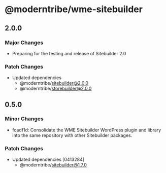# @moderntribe/wme-sitebuilder

## 2.0.0

### Major Changes

- Preparing for the testing and release of Sitebuilder 2.0

### Patch Changes

- Updated dependencies
  - @moderntribe/sitebuilder@2.0.0
  - @moderntribe/storebuilder@2.0.0

## 0.5.0

### Minor Changes

- fcadf1d: Consolidate the WME Sitebuilder WordPress plugin and library into the same repository with other Sitebuilder packages.

### Patch Changes

- Updated dependencies [0413284]
  - @moderntribe/sitebuilder@1.7.0
